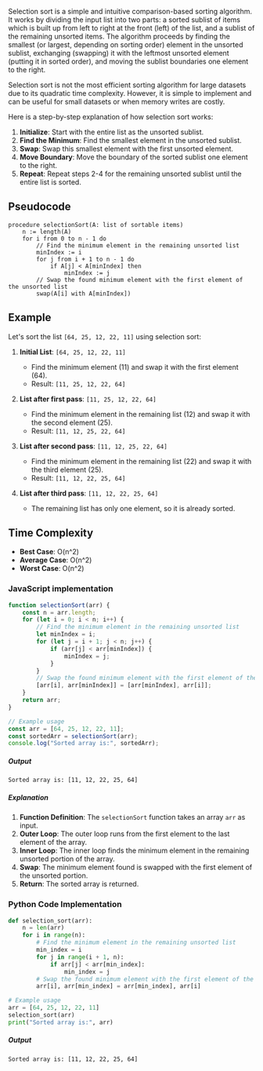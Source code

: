 Selection sort is a simple and intuitive comparison-based sorting algorithm. It works by dividing the input list into two parts: a sorted sublist of items which is built up from left to right at the front (left) of the list, and a sublist of the remaining unsorted items. The algorithm proceeds by finding the smallest (or largest, depending on sorting order) element in the unsorted sublist, exchanging (swapping) it with the leftmost unsorted element (putting it in sorted order), and moving the sublist boundaries one element to the right.

Selection sort is not the most efficient sorting algorithm for large datasets due to its quadratic time complexity. However, it is simple to implement and can be useful for small datasets or when memory writes are costly.

Here is a step-by-step explanation of how selection sort works:

1. **Initialize**: Start with the entire list as the unsorted sublist.
2. **Find the Minimum**: Find the smallest element in the unsorted sublist.
3. **Swap**: Swap this smallest element with the first unsorted element.
4. **Move Boundary**: Move the boundary of the sorted sublist one element to the right.
5. **Repeat**: Repeat steps 2-4 for the remaining unsorted sublist until the entire list is sorted.

## Pseudocode

```plaintext
procedure selectionSort(A: list of sortable items)
    n := length(A)
    for i from 0 to n - 1 do
        // Find the minimum element in the remaining unsorted list
        minIndex := i
        for j from i + 1 to n - 1 do
            if A[j] < A[minIndex] then
                minIndex := j
        // Swap the found minimum element with the first element of the unsorted list
        swap(A[i] with A[minIndex])
```

## Example

Let's sort the list `[64, 25, 12, 22, 11]` using selection sort:

1. **Initial List**: `[64, 25, 12, 22, 11]`
   - Find the minimum element (11) and swap it with the first element (64).
   - Result: `[11, 25, 12, 22, 64]`

2. **List after first pass**: `[11, 25, 12, 22, 64]`
   - Find the minimum element in the remaining list (12) and swap it with the second element (25).
   - Result: `[11, 12, 25, 22, 64]`

3. **List after second pass**: `[11, 12, 25, 22, 64]`
   - Find the minimum element in the remaining list (22) and swap it with the third element (25).
   - Result: `[11, 12, 22, 25, 64]`

4. **List after third pass**: `[11, 12, 22, 25, 64]`
   - The remaining list has only one element, so it is already sorted.

## Time Complexity

- **Best Case**: O(n^2)
- **Average Case**: O(n^2)
- **Worst Case**: O(n^2)

### JavaScript implementation

```javascript
function selectionSort(arr) {
    const n = arr.length;
    for (let i = 0; i < n; i++) {
        // Find the minimum element in the remaining unsorted list
        let minIndex = i;
        for (let j = i + 1; j < n; j++) {
            if (arr[j] < arr[minIndex]) {
                minIndex = j;
            }
        }
        // Swap the found minimum element with the first element of the unsorted list
        [arr[i], arr[minIndex]] = [arr[minIndex], arr[i]];
    }
    return arr;
}

// Example usage
const arr = [64, 25, 12, 22, 11];
const sortedArr = selectionSort(arr);
console.log("Sorted array is:", sortedArr);
```

##### Output
```
Sorted array is: [11, 12, 22, 25, 64]
```

##### Explanation
1. **Function Definition**: The `selectionSort` function takes an array `arr` as input.
2. **Outer Loop**: The outer loop runs from the first element to the last element of the array.
3. **Inner Loop**: The inner loop finds the minimum element in the remaining unsorted portion of the array.
4. **Swap**: The minimum element found is swapped with the first element of the unsorted portion.
5. **Return**: The sorted array is returned.

### Python Code Implementation

```python
def selection_sort(arr):
    n = len(arr)
    for i in range(n):
        # Find the minimum element in the remaining unsorted list
        min_index = i
        for j in range(i + 1, n):
            if arr[j] < arr[min_index]:
                min_index = j
        # Swap the found minimum element with the first element of the unsorted list
        arr[i], arr[min_index] = arr[min_index], arr[i]

# Example usage
arr = [64, 25, 12, 22, 11]
selection_sort(arr)
print("Sorted array is:", arr)
```

##### Output
```
Sorted array is: [11, 12, 22, 25, 64]
```
